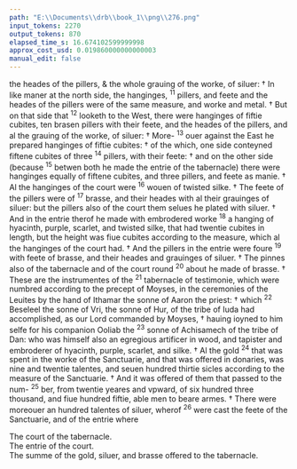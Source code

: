 ```yaml
---
path: "E:\\Documents\\drb\\book_1\\png\\276.png"
input_tokens: 2270
output_tokens: 870
elapsed_time_s: 16.674102599999998
approx_cost_usd: 0.019860000000000003
manual_edit: false
---
```

the heades of the pillers, & the whole grauing of the worke, of siluer: † In like maner at the north side, the hanginges, <sup>11</sup> pillers, and feete and the heades of the pillers were of the same measure, and worke and metal. † But on that side that <sup>12</sup> looketh to the West, there were hanginges of fiftie cubites, ten brasen pillers with their feete, and the heades of the pillers, and al the grauing of the worke, of siluer: † More- <sup>13</sup> ouer against the East he prepared hanginges of fiftie cubites: † of the which, one side conteyned fiftene cubites of three <sup>14</sup> pillers, with their feete: † and on the other side (because <sup>15</sup> betwen both he made the entrie of the tabernacle) there were hanginges equally of fiftene cubites, and three pillers, and feete as manie. † Al the hanginges of the court were <sup>16</sup> wouen of twisted silke. † The feete of the pillers were of <sup>17</sup> brasse, and their heades with al their grauinges of siluer: but the pillers also of the court them selues he plated with siluer. † And in the entrie therof he made with embrodered worke <sup>18</sup> a hanging of hyacinth, purple, scarlet, and twisted silke, that had twentie cubites in length, but the height was fiue cubites according to the measure, which al the hanginges of the court had. † And the pillers in the entrie were foure <sup>19</sup> with feete of brasse, and their heades and grauinges of siluer. † The pinnes also of the tabernacle and of the court round <sup>20</sup> about he made of brasse. † These are the instrumentes of the <sup>21</sup> tabernacle of testimonie, which were numbred according to the precept of Moyses, in the ceremonies of the Leuites by the hand of Ithamar the sonne of Aaron the priest: † which <sup>22</sup> Beseleel the sonne of Vri, the sonne of Hur, of the tribe of Iuda had accomplished, as our Lord commanded by Moyses, † hauing ioyned to him selfe for his companion Ooliab the <sup>23</sup> sonne of Achisamech of the tribe of Dan: who was himself also an egregious artificer in wood, and tapister and embroderer of hyacinth, purple, scarlet, and silke. † Al the gold <sup>24</sup> that was spent in the worke of the Sanctuarie, and that was offered in donaries, was nine and twentie talentes, and seuen hundred thirtie sicles according to the measure of the Sanctuarie. † And it was offered of them that passed to the num- <sup>25</sup> ber, from twentie yeares and vpward, of six hundred three thousand, and fiue hundred fiftie, able men to beare armes. † There were moreouer an hundred talentes of siluer, wherof <sup>26</sup> were cast the feete of the Sanctuarie, and of the entrie where

[^1]: Exod. 27.

<aside>The court of the tabernacle.</aside>

<aside>The entrie of the court.</aside>

<aside>The summe of the gold, siluer, and brasse offered to the tabernacle.</aside>
